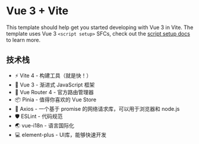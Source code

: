 # Vue 3 + Vite

This template should help get you started developing with Vue 3 in Vite. The template uses Vue 3 `<script setup>` SFCs, check out the [script setup docs](https://v3.vuejs.org/api/sfc-script-setup.html#sfc-script-setup) to learn more.

## 技术栈

+ ⚡️ Vite 4 - 构建工具（就是快！）
+ 🖖 Vue 3 - 渐进式 JavaScript 框架
+ 🚦 Vue Router 4 - 官方路由管理器
+ 📦 Pinia - 值得你喜欢的 Vue Store
+ 🔗 Axios - 一个基于 promise 的网络请求库，可以用于浏览器和 node.js
+ 🛡️ ESLint - 代码规范
+ 🌏 vue-i18n - 语言国际化
+ 💻 element-plus - UI库，能够快速开发
